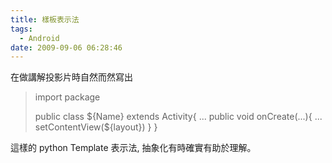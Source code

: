 ```yaml
---
title: 樣板表示法
tags:
  - Android
date: 2009-09-06 06:28:46
---
```


在做講解投影片時自然而然寫出

> import package
> 
> public class ${Name} extends Activity{
>     ...
>     public void onCreate(...){
>       ...
>       setContentView(${layout})
>     }
> }

這樣的 python Template 表示法, 抽象化有時確實有助於理解。